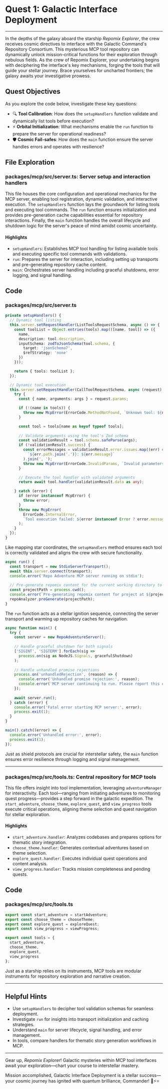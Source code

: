 # Quest 1: Galactic Interface Deployment
---
In the depths of the galaxy aboard the starship *Repomix Explorer*, the crew receives cosmic directives to interface with the Galactic Command's Repository Consortium. This mysterious MCP tool repository can dynamically unlock mission-critical functions for their exploration through nebulous fields. As the crew of Repomix Explorer, your undertaking begins with deciphering the interface's key mechanisms, forging the tools that will guide your stellar journey. Brace yourselves for uncharted frontiers; the galaxy awaits your investigative prowess.

## Quest Objectives
As you explore the code below, investigate these key questions:
- 🔍 **Tool Calibration**: How does the `setupHandlers` function validate and dynamically list tools before execution?
- ⚡ **Orbital Initialization**: What mechanisms enable the `run` function to prepare the server for operational readiness?
- 🛡️ **Cosmic Fail-safes**: How does the `main` function ensure the server handles errors and operates with resilience?

## File Exploration
### packages/mcp/src/server.ts: Server setup and interaction handlers
This file houses the core configuration and operational mechanics for the MCP server, enabling tool registration, dynamic validation, and interactive execution. The `setupHandlers` function lays the groundwork for listing tools and executing tool commands. The `run` function ensures initialization and provides pre-generation cache capabilities essential for repository interactions. Finally, the `main` function handles the overall lifecycle and shutdown logic for the server's peace of mind amidst cosmic uncertainty.

#### Highlights
- `setupHandlers`: Establishes MCP tool handling for listing available tools and executing specific tool commands with validations.
- `run`: Prepares the server for interaction, including setting up transports and pre-generating repository cache content.
- `main`: Orchestrates server handling including graceful shutdowns, error logging, and signal handling.

## Code
### packages/mcp/src/server.ts
```typescript
private setupHandlers() {
  // Dynamic tool listing
  this.server.setRequestHandler(ListToolsRequestSchema, async () => {
    const toolList = Object.entries(tools).map(([name, tool]) => ({
      name,
      description: tool.description,
      inputSchema: zodToJsonSchema(tool.schema, { 
        target: 'jsonSchema7',
        $refStrategy: 'none'
      })
    }));

    return { tools: toolList };
  });

  // Dynamic tool execution
  this.server.setRequestHandler(CallToolRequestSchema, async (request) => {
    try {
      const { name, arguments: args } = request.params;

      if (!(name in tools)) {
        throw new McpError(ErrorCode.MethodNotFound, `Unknown tool: ${name}`);
      }

      const tool = tools[name as keyof typeof tools];
      
      // Validate arguments using the tool's Zod schema
      const validationResult = tool.schema.safeParse(args);
      if (!validationResult.success) {
        const errorMessages = validationResult.error.issues.map((err) => 
          `${err.path.join('.')}: ${err.message}`
        ).join(', ');
        throw new McpError(ErrorCode.InvalidParams, `Invalid parameters: ${errorMessages}`);
      }

      // Execute the tool handler with validated arguments
      return await tool.handler(validationResult.data as any);

    } catch (error) {
      if (error instanceof McpError) {
        throw error;
      }
      throw new McpError(
        ErrorCode.InternalError,
        `Tool execution failed: ${error instanceof Error ? error.message : String(error)}`
      );
    }
  });
}
```
Like mapping star coordinates, the `setupHandlers` method ensures each tool is correctly validated and aligns the crew with secure functionality.

```typescript
async run() {
  const transport = new StdioServerTransport();
  await this.server.connect(transport);
  console.error('Repo Adventure MCP server running on stdio');
  
  // Pre-generate repomix content for the current working directory to warm up the cache
  const projectPath = process.cwd();
  console.error(`Pre-generating repomix content for project at ${projectPath}...`);
  repoAnalyzer.preGenerate(projectPath);
}
```
The `run` function acts as a stellar ignition sequence, connecting the server transport and warming up repository caches for navigation. 

```typescript
async function main() {
  try {
    const server = new RepoAdventureServer();
    
    // Handle graceful shutdown for both signals
    ['SIGINT', 'SIGTERM'].forEach(sig => 
      process.on(sig as NodeJS.Signals, gracefulShutdown)
    );
    
    // Handle unhandled promise rejections
    process.on('unhandledRejection', (reason) => {
      console.error('Unhandled promise rejection:', reason);
      console.error('MCP server continuing to run. Please report this error.');
    });
    
    await server.run();
  } catch (error) {
    console.error('Fatal error starting MCP server:', error);
    process.exit(1);
  }
}

main().catch((error) => {
  console.error('Unhandled error:', error);
  process.exit(1);
});
```
Just as shield protocols are crucial for interstellar safety, the `main` function ensures error resilience through logging and signal management.

---

### packages/mcp/src/tools.ts: Central repository for MCP tools
This file offers insight into tool implementation, leveraging `adventureManager` for interactivity. Each tool—ranging from initiating adventures to monitoring quest progress—provides a step forward in the galactic expedition. The `start_adventure`, `choose_theme`, `explore_quest`, and `view_progress` tools execute critical operations, aligning theme selection and quest navigation for stellar exploration.

#### Highlights
- `start_adventure.handler`: Analyzes codebases and prepares options for thematic story integration.
- `choose_theme.handler`: Generates contextual adventures based on theme selection.
- `explore_quest.handler`: Executes individual quest operations and content analysis.
- `view_progress.handler`: Tracks mission completeness and pending quests.

## Code
### packages/mcp/src/tools.ts
```typescript
export const start_adventure = startAdventure;
export const choose_theme = chooseTheme;
export const explore_quest = exploreQuest;
export const view_progress = viewProgress;

export const tools = {
  start_adventure,
  choose_theme,
  explore_quest,
  view_progress
};
```
Just as a starship relies on its instruments, MCP tools are modular instruments for repository exploration and narrative creation.

---

## Helpful Hints
- Use `setupHandlers` to decipher tool validation schemas for seamless deployment.
- Investigate `run` for insights into transport initialization and caching strategies.
- Understand `main` for server lifecycle, signal handling, and error management.
- In tools, compare handlers for thematic story generation workflows in MCP.

---

Gear up, *Repomix Explorer*! Galactic mysteries within MCP tool interfaces await your exploration—chart your course to interstellar mastery.

Mission accomplished, Galactic Interface Deployment is a stellar success—your cosmic journey has ignited with quantum brilliance, Commander! 🚀⚡⭐